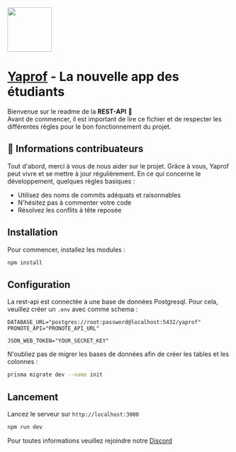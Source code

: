 <img align="center" width="100" height="100" src="./public/icons/icon_512x512.png">

# [Yaprof](https://yaprof.fr) - La nouvelle app des étudiants

Bienvenue sur le readme de la **REST-API** 🎉<br>
Avant de commencer, il est important de lire ce fichier et de respecter les différentes règles pour le bon fonctionnement du projet.

## 🎈 Informations contribuateurs

Tout d'abord, merci à vous de nous aider sur le projet. Grâce à vous, Yaprof peut vivre et se mettre à jour régulièrement.
En ce qui concerne le développement, quelques règles basiques :
- Utilisez des noms de commits adéquats et raisonnables
- N'hésitez pas à commenter votre code
- Résolvez les conflits à tête reposée

## Installation

Pour commencer, installez les modules :

```bash
npm install
```

## Configuration

La rest-api est connectée à une base de données Postgresql.
Pour cela, veuillez créer un `.env` avec comme schema : 

```env
DATABASE_URL="postgres://root:password@localhost:5432/yaprof"
PRONOTE_API="PRONOTE_API_URL"

JSON_WEB_TOKEN="YOUR_SECRET_KEY"
```

N'oubliez pas de migrer les bases de données afin de créer les tables et les colonnes :

```bash
prisma migrate dev --name init
```

## Lancement

Lancez le serveur sur `http://localhost:3000`

```bash
npm run dev
```

Pour toutes informations veuillez rejoindre notre [Discord](https://discord.gg/yaprof)
